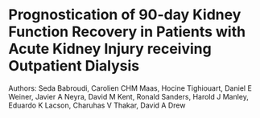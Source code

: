 # Prognostication of 90-day Kidney Function Recovery in Patients with Acute Kidney Injury receiving Outpatient Dialysis 

Authors: Seda Babroudi, Carolien CHM Maas, Hocine Tighiouart, Daniel E Weiner, Javier A Neyra, David M Kent, Ronald Sanders, Harold J Manley, Eduardo K Lacson, Charuhas V Thakar, David A Drew
